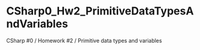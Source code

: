 CSharp0_Hw2_PrimitiveDataTypesAndVariables
==========================================

CSharp #0 / Homework #2 / Primitive data types and variables
